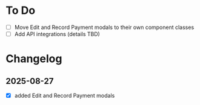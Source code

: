# To Do

- [ ] Move Edit and Record Payment modals to their own component classes
- [ ] Add API integrations (details TBD)

# Changelog

## 2025-08-27

- [x] added Edit and Record Payment modals